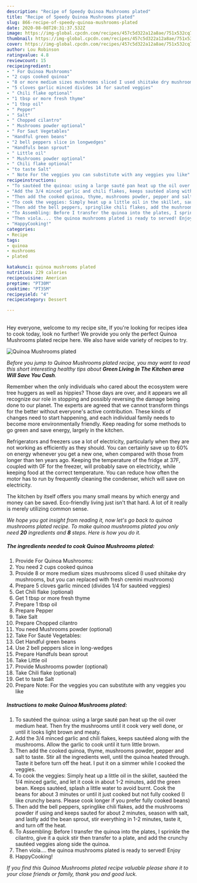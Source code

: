 ```yaml
---
description: "Recipe of Speedy Quinoa Mushrooms plated"
title: "Recipe of Speedy Quinoa Mushrooms plated"
slug: 866-recipe-of-speedy-quinoa-mushrooms-plated
date: 2020-08-08T20:31:37.532Z
image: https://img-global.cpcdn.com/recipes/457c5d322a12a8ae/751x532cq70/quinoa-mushrooms-plated-recipe-main-photo.jpg
thumbnail: https://img-global.cpcdn.com/recipes/457c5d322a12a8ae/751x532cq70/quinoa-mushrooms-plated-recipe-main-photo.jpg
cover: https://img-global.cpcdn.com/recipes/457c5d322a12a8ae/751x532cq70/quinoa-mushrooms-plated-recipe-main-photo.jpg
author: Lou Robinson
ratingvalue: 4.8
reviewcount: 15
recipeingredient:
- " For Quinoa Mushrooms"
- "2 cups cooked quinoa"
- "8 or more medium sizes mushrooms sliced I used shiitake dry mushrooms but you can replaced with fresh cremini mushrooms"
- "5 cloves garlic minced divides 14 for sauted veggies"
- " Chili flake optional"
- "1 tbsp or more fresh thyme"
- "1 tbsp oil"
- " Pepper"
- " Salt"
- " Chopped cilantro"
- " Mushrooms powder optional"
- " For Saut Vegetables"
- "Handful green beans"
- "2 bell peppers slice in longwedges"
- "Handfuls bean sprout"
- " Little oil"
- " Mushrooms powder optional"
- " Chili flake optional"
- "to taste Salt"
- " Note For the veggies you can substitute with any veggies you like"
recipeinstructions:
- "To sautéed the quinoa: using a large sauté pan heat up the oil over medium heat. Then fry the mushrooms until it cook very well done, or until it looks light brown and meaty."
- "Add the 3/4 minced garlic and chili flakes, keeps sautéed along with the mushrooms. Allow the garlic to cook until it turn little brown."
- "Then add the cooked quinoa, thyme, mushrooms powder, pepper and salt to taste. Stir all the ingredients well, until the quinoa heated through. Taste it before turn off the heat. I put it on a simmer while I cooked the veggies."
- "To cook the veggies: Simply heat up a little oil in the skillet, sautéed the 1/4 minced garlic, and let it cook in about 1-2 minutes, add the green bean. Keeps sautéed, splash a little water to avoid burnt. Cook the beans for about 3 minutes or until it just cooked but not fully cooked (I like crunchy beans. Please cook longer if you prefer fully cooked beans)"
- "Then add the bell peppers, springlike chili flakes, add the mushrooms powder if using and keeps sauted for about 2 minutes, season with salt, and lastly add the bean sprout, stir everything in 1-2 minutes, taste it, and turn off the heat."
- "To Assembling: Before I transfer the quinoa into the plates, I sprinkle the cilantro, give it a quick stir then transfer to a plate, and add the crunchy sautéed veggies along side the quinoa."
- "Then viola.... the quinoa mushrooms plated is ready to served! Enjoy"
- "HappyCooking!"
categories:
- Recipe
tags:
- quinoa
- mushrooms
- plated

katakunci: quinoa mushrooms plated 
nutrition: 229 calories
recipecuisine: American
preptime: "PT30M"
cooktime: "PT35M"
recipeyield: "4"
recipecategory: Dessert

---
```

<br>
Hey everyone, welcome to my recipe site, If you're looking for recipes idea to cook today, look no further! We provide you only the perfect Quinoa Mushrooms plated recipe here. We also have wide variety of recipes to try.
<br>


![Quinoa Mushrooms plated](https://img-global.cpcdn.com/recipes/457c5d322a12a8ae/751x532cq70/quinoa-mushrooms-plated-recipe-main-photo.jpg)

<i>Before you jump to Quinoa Mushrooms plated recipe, you may want to read this short interesting healthy tips about 
<strong>Green Living In The Kitchen area Will Save You Cash</strong>.</i>
</br>

Remember when the only individuals who cared about the ecosystem were tree huggers as well as hippies? Those days are over, and it appears we all recognize our role in stopping and possibly reversing the damage being done to our planet. The experts are agreed that we cannot transform things for the better without everyone's active contribution. These kinds of changes need to start happening, and each individual family needs to become more environmentally friendly. Keep reading for some methods to go green and save energy, largely in the kitchen.

Refrigerators and freezers use a lot of electricity, particularly when they are not working as efficiently as they should. You can certainly save up to 60% on energy whenever you get a new one, when compared with those from longer than ten years ago. Keeping the temperature of the fridge at 37F, coupled with 0F for the freezer, will probably save on electricity, while keeping food at the correct temperature. You can reduce how often the motor has to run by frequently cleaning the condenser, which will save on electricity.

The kitchen by itself offers you many small means by which energy and money can be saved. Eco-friendly living just isn't that hard. A lot of it really is merely utilizing common sense.


<i>We hope you got insight from reading it, now let's go back to quinoa mushrooms plated recipe. To make quinoa mushrooms plated you only need <strong>20</strong> ingredients and <strong>8</strong> steps. Here is how you do it.
</i>

##### The ingredients needed to cook Quinoa Mushrooms plated:

1. Provide  For Quinoa Mushrooms:
1. You need 2 cups cooked quinoa
1. Provide 8 or more medium sizes mushrooms sliced (I used shiitake dry mushrooms, but you can replaced with fresh cremini mushrooms)
1. Prepare 5 cloves garlic minced (divides 1/4 for sautéed veggies)
1. Get  Chili flake (optional)
1. Get 1 tbsp or more fresh thyme
1. Prepare 1 tbsp oil
1. Prepare  Pepper
1. Take  Salt
1. Prepare  Chopped cilantro
1. You need  Mushrooms powder (optional)
1. Take  For Sauté Vegetables:
1. Get Handful green beans
1. Use 2 bell peppers slice in long-wedges
1. Prepare Handfuls bean sprout
1. Take  Little oil
1. Provide  Mushrooms powder (optional)
1. Take  Chili flake (optional)
1. Get to taste Salt
1. Prepare  Note: For the veggies you can substitute with any veggies you like


##### Instructions to make Quinoa Mushrooms plated:

1. To sautéed the quinoa: using a large sauté pan heat up the oil over medium heat. Then fry the mushrooms until it cook very well done, or until it looks light brown and meaty.
1. Add the 3/4 minced garlic and chili flakes, keeps sautéed along with the mushrooms. Allow the garlic to cook until it turn little brown.
1. Then add the cooked quinoa, thyme, mushrooms powder, pepper and salt to taste. Stir all the ingredients well, until the quinoa heated through. Taste it before turn off the heat. I put it on a simmer while I cooked the veggies.
1. To cook the veggies: Simply heat up a little oil in the skillet, sautéed the 1/4 minced garlic, and let it cook in about 1-2 minutes, add the green bean. Keeps sautéed, splash a little water to avoid burnt. Cook the beans for about 3 minutes or until it just cooked but not fully cooked (I like crunchy beans. Please cook longer if you prefer fully cooked beans)
1. Then add the bell peppers, springlike chili flakes, add the mushrooms powder if using and keeps sauted for about 2 minutes, season with salt, and lastly add the bean sprout, stir everything in 1-2 minutes, taste it, and turn off the heat.
1. To Assembling: Before I transfer the quinoa into the plates, I sprinkle the cilantro, give it a quick stir then transfer to a plate, and add the crunchy sautéed veggies along side the quinoa.
1. Then viola.... the quinoa mushrooms plated is ready to served! Enjoy
1. HappyCooking!


<i>If you find this Quinoa Mushrooms plated recipe valuable please share it to your close friends or family, thank you and good luck.</i>
